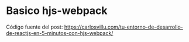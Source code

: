# Basico hjs-webpack

Código fuente del post: https://carlosvillu.com/tu-entorno-de-desarrollo-de-reactjs-en-5-minutos-con-hjs-webpack/
